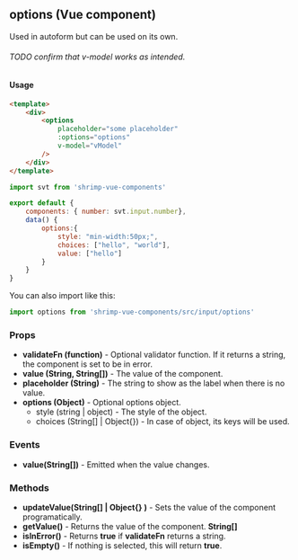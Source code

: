 ## options (Vue component)

Used in autoform but can be used on its own.
###### TODO confirm that v-model works as intended.

#### Usage
```html
<template>
	<div>
		<options
			placeholder="some placeholder"
			:options="options"
			v-model="vModel"
		/>
	</div>
</template>
```

```javascript
import svt from 'shrimp-vue-components'

export default {
	components: { number: svt.input.number},
	data() {
		options:{
			style: "min-width:50px;",
			choices: ["hello", "world"],
			value: ["hello"]
		}
	}
}


```

You can also import like this:
```javascript
import options from 'shrimp-vue-components/src/input/options'
```

### Props
- **validateFn (function)** - Optional validator function. If it returns a string, the component is set to be in error.
- **value (String, String[])** - The value of the component.
- **placeholder (String)** - The string to show as the label when there is no value.
- **options (Object)** - Optional options object. 
	- style (string | object) - The style of the object.
	- choices (String[] | Object{}) - In case of object, its keys will be used.


### Events
- **value(String[])** - Emitted when the value changes.

### Methods
- **updateValue(String[] | Object{} )** - Sets the value of the component programatically.
- **getValue()** - Returns the value of the component. **String[]**
- **isInError()** - Returns **true** if **validateFn** returns a string.
- **isEmpty()** - If nothing is selected, this will return **true**.


